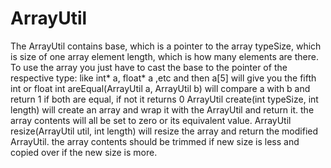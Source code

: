 # ArrayUtil
The ArrayUtil contains  base, which is a pointer to the array typeSize,  which is size of one array element length, which is how many elements are there.  To use the array you just have to cast the base to the pointer of the respective type: like int* a, float* a ,etc and then a[5] will give you the fifth int or float  int areEqual(ArrayUtil a, ArrayUtil b) will compare a with b and return 1 if both are equal, if not it returns 0   ArrayUtil create(int typeSize, int length)  will create an array and wrap it with the ArrayUtil and return it. the array contents will all be set to zero or its equivalent value.  ArrayUtil resize(ArrayUtil util, int length)  will resize the array and return the modified ArrayUtil.  the array contents should be trimmed if new size is less and copied over if the new size is more.
